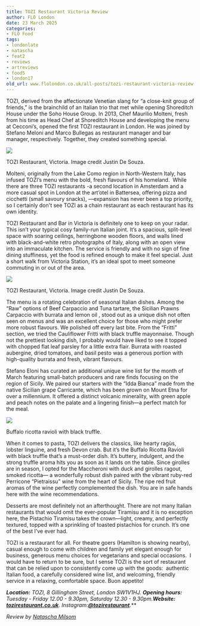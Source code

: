 ```yaml
---
title: TOZI Restaurant Victoria Review
author: FLO London
date: 23 March 2025
categories:
- FLO Food
tags:
- londonlate
- natascha
- feat2
- reviews
- artreviews
- food5
- london17
old_url: www.flolondon.co.uk/all-posts/tozi-restaurant-victoria-review.html
---
```


TOZI, derived from the affectionate Venetian slang for “a close-knit group of friends,” is the brainchild of an Italian trio that met while opening Shoreditch House under the Soho House Group. In 2013, Chef Maurilio Molteni, fresh from his time as Head Chef at Shoreditch House and developing the menu at Cecconi’s, opened the first TOZI restaurant in London. He was joined by Stefano Meloni and Marco Bullegas as restaurant manager and bar manager, respectively. Together, they created something special.

![](https://images.squarespace-cdn.com/content/v1/5c9534c4af4683461d462c6b/9474c54d-b3b8-4585-b447-d4059e2fad53/IMG_3929.jpg)

TOZI Restaurant, Victoria. Image credit Justin De Souza.

Molteni, originally from the Lake Como region in North-Western Italy, has infused TOZI’s menu with the bold, fresh flavours of his homeland.  While there are three TOZI restaurants -a second location in Amsterdam and a more casual spot in London at the art’otel in Battersea, offering pizza and cicchetti (small savoury snacks), —expansion has never been a top priority, so I certainly don't see TOZI as a chain restaurant as each restaurant has its own identity.

TOZI Restaurant and Bar in Victoria is definitely one to keep on your radar. This isn’t your typical cosy family-run Italian joint. It’s a spacious, split-level space with soaring ceilings, herringbone wooden floors, and walls lined with black-and-white retro photographs of Italy, along with an open view into an immaculate kitchen. The service is friendly and with no sign of fine dining stuffiness, yet the food is refined enough to make it feel special. Just a short walk from Victoria Station, it’s an ideal spot to meet someone commuting in or out of the area.

![](https://images.squarespace-cdn.com/content/v1/5c9534c4af4683461d462c6b/b1163d9f-a4ab-4072-889b-497d0218d15e/IMG_3931.jpg)

TOZI Restaurant, Victoria. Image credit Justin De Souza.

The menu is a rotating celebration of seasonal Italian dishes. Among the “Raw” options of Beef Carpaccio and Tuna tartare, the Sicilian Prawns Carpaccio with burrata and lemon oil , stood out as a unique dish not often seen on menus and was an excellent choice for those who might prefer more robust flavours. We polished off every last bite. From the “Fritti” section, we tried the Cauliflower Fritti with black truffle mayonnaise. Though not the prettiest looking dish, I probably would have liked to see it topped with chopped flat leaf parsley for a little extra flair. Burrata with roasted aubergine, dried tomatoes, and basil pesto was a generous portion with high-quality burrata and fresh, vibrant flavours.

Stefano Eloni has curated an additional unique wine list for the month of March featuring small-batch producers and rare finds focusing on the region of Sicily. We paired our starters with the “Idda Bianca” made from the native Sicilian grape Carricante, which has been grown on Mount Etna for over a millennium. It offered a distinct volcanic minerality, with green apple and peach notes on the palate and a lingering finish—a perfect match for the meal.

![](https://images.squarespace-cdn.com/content/v1/5c9534c4af4683461d462c6b/e4d4fbd2-84a0-4a64-aee7-8be12258e17f/IMG_3932.jpg)

Buffalo ricotta ravioli with black truffle.

When it comes to pasta, TOZI delivers the classics, like hearty ragùs, lobster linguine, and fresh Devon crab. But it’s the Buffalo Ricotta Ravioli with black truffle that’s a must-order dish. It’s buttery, indulgent, and the strong truffle aroma hits you as soon as it lands on the table. Since girolles are in season, I opted for the Maccheroni with duck and girolles ragout, smoked ricotta— a wonderfully robust dish paired with the vibrant ruby-red Perricone “Pietraissu” wine from the heart of Sicily. The ripe red fruit aromas of the wine perfectly complemented the dish. You are in safe hands here with the wine recommendations.

Desserts are most definitely not an afterthought. There are not many Italian restaurants that would omit the ever-popular Tiramisu and it is no exception here, the Pistachio Tiramisu takes the crown—light, creamy, and perfectly textured, topped with a sprinkling of toasted pistachios for crunch. It’s one of the best I’ve ever had.

TOZI is a restaurant for all. For theatre goers (Hamilton is showing nearby), casual enough to come with children and family yet elegant enough for business, generous menu choices for vegetarians and special occasions.  I would have to return to be sure, but I sense TOZI is the sort of restaurant that can be relied upon to consistently come up with the goods:  authentic Italian food, a carefully considered wine list, and welcoming, friendly service in a relaxing, comfortable space. Buon appetito!

***Location:*** *TOZI, 8 Gillingham Street, London SW1V1HJ.* ***Opening hours:*** *Tuesday - Friday 12.00 - 9.30pm, Saturday 12.30 - 9.30pm.****Website:*** [***tozirestaurant.co.uk***](https://www.tozirestaurant.co.uk)***. Instagram:***[***@tozirestaurant***](https://www.instagram.com/tozirestaurant?igsh=MXBjM2hxbDBoZDExeg==)***.***

*Review by* [*Natascha Milsom*](../about-1/natascha-milsom-contributor.html)